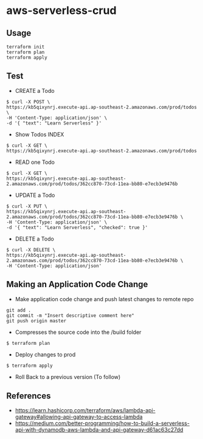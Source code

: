 # aws-serverless-crud

## Usage
```
terraform init
terraform plan
terraform apply
```

## Test
- CREATE a Todo
```
$ curl -X POST \
https://kb5qixynrj.execute-api.ap-southeast-2.amazonaws.com/prod/todos \
-H 'Content-Type: application/json' \
-d '{ "text": "Learn Serverless" }'
```

- Show Todos INDEX
```
$ curl -X GET \
https://kb5qixynrj.execute-api.ap-southeast-2.amazonaws.com/prod/todos
```

- READ one Todo
```
$ curl -X GET \
https://kb5qixynrj.execute-api.ap-southeast-2.amazonaws.com/prod/todos/362cc870-73cd-11ea-bb80-e7ecb3e9476b
```

- UPDATE a Todo
```
$ curl -X PUT \
https://kb5qixynrj.execute-api.ap-southeast-2.amazonaws.com/prod/todos/362cc870-73cd-11ea-bb80-e7ecb3e9476b \
-H 'Content-Type: application/json' \
-d '{ "text": "Learn Serverless", "checked": true }'
```

- DELETE a Todo
```
$ curl -X DELETE \
https://kb5qixynrj.execute-api.ap-southeast-2.amazonaws.com/prod/todos/362cc870-73cd-11ea-bb80-e7ecb3e9476b \
-H 'Content-Type: application/json'
```

## Making an Application Code Change
- Make application code change and push latest changes to remote repo
```
git add .
git commit -m "Insert descriptive comment here"
git push origin master
```
- Compresses the source code into the /build folder
```
$ terraform plan 
```
- Deploy changes to prod
```
$ terraform apply
```
- Roll Back to a previous version (To follow)

## References
- https://learn.hashicorp.com/terraform/aws/lambda-api-gateway#allowing-api-gateway-to-access-lambda
- https://medium.com/better-programming/how-to-build-a-serverless-api-with-dynamodb-aws-lambda-and-api-gateway-d61ac63c27dd